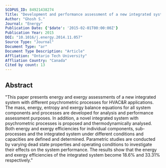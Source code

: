 ```yaml
---
SCOPUS_ID: 84921438274
Title: "Development and performance assessment of a new integrated system for HVAC&amp;R applications"
Author: "Ghosh S."
Journal: "Energy"
Publication Date: {'$date': '2015-02-01T00:00:00Z'}
Publication Year: 2015
DOI: "10.1016/j.energy.2014.11.057"
Source Type: "Journal"
Document Type: "ar"
Document Type Description: "Article"
Affliation: "Ontario Tech University"
Affliation Country: "Canada"
Cited by count: 13
---
```


## Abstract
"This paper presents energy and exergy assessments of a new integrated system with different psychrometric processes for HVAC&R applications. The mass, energy, entropy and exergy balance equations for all system components and processes are developed for analysis and performance assessment purposes. In addition, a novel integrated system with psychrometric processes is proposed and thermodynamically analysed. Both energy and exergy efficiencies for individual components, sub-processes and the integrated system under different conditions and capacities are defined and determined. Parametric studies are conducted by varying dead state properties and operating conditions to investigate their effects on the system performance. The results show that the energy and exergy efficiencies of the integrated system become 18.6% and 33.31% respectively."
